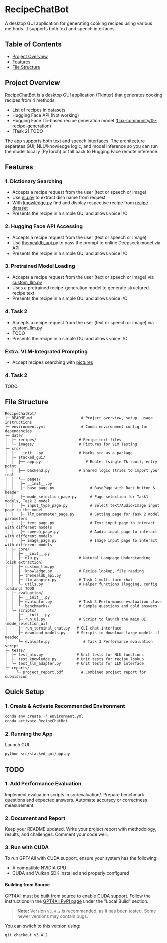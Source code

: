 # RecipeChatBot

A desktop GUI application for generating cooking recipes using various methods. It supports both text and speech interfaces.

## Table of Contents
- [Project Overview](#project-overview)
- [Features](#features)
- [File Structure](#file-structure)

## Project Overview
RecipeChatBot is a desktop GUI application (Tkinter) that generates cooking recipes from 4 methods:
- List of recipes in datasets
- Hugging Face API (Not working)
- Hugging Face T5-based recipe generation model ([flax-community/t5-recipe-generation](https://huggingface.co/flax-community/t5-recipe-generation))
- [Task 2] TODO <br />

The app supports both text and speech interfaces. The architecture separates GUI, NLU/knowledge logic, and model inference so you can run the model locally (PyTorch) or fall back to Hugging Face remote inference.

## Features
### 1. Dictionary Searching
- Accepts a recipe request from the user (text or speech or image)
- Use [nlu.py](src\core\nlu.py) to extract dish name from request
- With [knowledge.py](src\core\knowledge.py) find and display respective recipe from [recipe dataset](data\recipes)
- Presents the recipe in a simple GUI and allows voice I/O

### 2. Hugging Face API Accessing
- Accepts a recipe request from the user (text or speech or image)
- Use [themealdb_api.py](src\core\themealdb_api.py) to pass the prompt to online Deepseek model via API
- Presents the recipe in a simple GUI and allows voice I/O

### 3. Pretrained Model Loading
- Accepts a recipe request from the user (text or speech or image) via [custom_llm.py](src\core\custom_llm.py)
- Uses a pretrained recipe-generation model to generate structured recipe text
- Presents the recipe in a simple GUI and allows voice I/O

### 4. Task 2
- Accepts a recipe request from the user (text or speech or image) via [custom_llm.py](src\core\custom_llm.py)
- TODO
- Presents the recipe in a simple GUI and allows voice I/O

### Extra. VLM-Integrated Prompting
- Accept recipes searching with [pictures](src\core\vlm.py)

### 4. Task 2
TODO

## File Structure
```
RecipeChatBot/
├─ README.md                      # Project overview, setup, usage instructions
├─ environment.yml                # Conda environment config for dependencies
├─ data/
│  ├─ recipes/                   # Recipe text files 
│  └─ images/                    # Pictures for VLM Testing
├─ src/
│  ├─ __init__.py                # Marks src as a package
│  ├─ stacked_gui/
│  │  ├── app.py                    # Router (single Tk root), entry point
│  │  ├── backend.py             # Shared logic (tries to import your real
│  │  └── pages/
│  │   ├─ __init__.py
│  │   ├─ base_page.py                # BasePage with Back button & header
│  │   ├─ mode_selection_page.py      # Page selection for Task1 models, Task 2 model
│  │   ├─ input_type_page.py          # Select text/Audio/Image input page to the model
│  │   ├─ llm_parameter_page.py       # Setting page for Task 2 model parameters
│  │   ├─ text_page.py                # Text input page to interact with different models
│  │   ├─ speech_page.py              # Audio input page to interact with different models
│  │   ├─ image_page.py               # Image input page to interact with different models
│  ├─ core/     
│  │  ├─ __init__.py
│  │  ├─ nlu.py                  # Natural Language Understanding (dish extraction)
│  │  ├─ custom_llm.py 
│  │  ├─ knowledge.py            # Recipe lookup, file reading
│  │  ├─ themealdb_api,py
│  │  ├─ llm_adapter.py          # Task 2 multi-turn chat
│  │  └─ utils.py                # Helper functions (logging, config loading) TODO
│  ├─ evaluation/
│  │  ├─ __init__.py
│  │  ├─ evaluator.py            # Task 3 Performance evaluation class
│  │  └─ benchmarks/             # Sample questions and gold answers
│  └─ scripts/
│     ├─ __init__.py
│     ├─ run_ui.py               # Script to launch the main UI (mode_selection_ui)
│     ├─ run_terminal_chat.py   # CLI chat interface
│     ├─ download_models.py     # Scripts to download large models if needed
│     └─ evaluate.py               # Task 3 Performance evaluation script
├─ tests/
│  ├─ test_nlu.py               # Unit tests for NLU functions
│  ├─ test_knowledge.py         # Unit tests for recipe lookup
│  └─ test_llm_adapter.py       # Unit tests for LLM interface
├─ reports/
     └─ project_report.pdf        # Combined project report for submission
```
## Quick Setup
### 1. Create & Activate Recommended Environment
```sh
conda env create -f environment.yml
conda activate RecipeChatBot
```

### 2. Running the App
Launch GUI
```sh
python src/stacked_gui/app.py
```

## TODO

### 1. Add Performance Evaluation
Implement evaluation scripts in src/evaluation/.
Prepare benchmark questions and expected answers.
Automate accuracy or correctness measurement.

### 2. Document and Report
Keep your README updated.
Write your project report with methodology, results, and challenges.
Comment your code well.

### 3. Run with CUDA

To run GPT4All with CUDA support, ensure your system has the following:

- A compatible NVIDIA GPU
- CUDA and Vulkan SDK installed and properly configured

#### Building from Source

GPT4All must be built from source to enable CUDA support. Follow the instructions in the [GPT4All PyPI page](https://pypi.org/project/gpt4all/) under the "Local Build" section.

> **Note:** Version `v3.4.2` is recommended, as it has been tested. Some newer versions may contain bugs.  

You can switch to this version using:

```git checkout v3.4.2```
